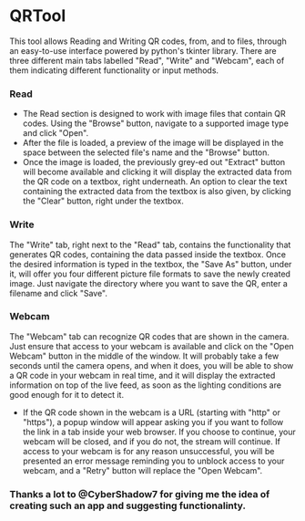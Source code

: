 # QRTool

This tool allows Reading and Writing QR codes, from, and to files, through an easy-to-use interface powered by python's tkinter library. There are three different main tabs labelled "Read", "Write" and "Webcam", each of them indicating different functionality or input methods.

### Read
+ The Read section is designed to work with image files that contain QR codes. Using the "Browse" button, navigate to a supported image type and click "Open".
+ After the file is loaded, a preview of the image will be displayed in the space between the selected file's name and the "Browse" button.
+ Once the image is loaded, the previously grey-ed out "Extract" button will become available and clicking it will display the extracted data from the QR code on a textbox, right underneath.
  An option to clear the text containing the extracted data from the textbox is also given, by clicking the "Clear" button, right under the textbox.

### Write
The "Write" tab, right next to the "Read" tab, contains the functionality that generates QR codes, containing the data passed inside the textbox. 
Once the desired information is typed in the textbox, the "Save As" button, under it, will offer you four different picture file formats to save the newly created image. 
Just navigate the directory where you want to save the QR, enter a filename and click "Save".

### Webcam
The "Webcam" tab can recognize QR codes that are shown in the camera. Just ensure that access to your webcam is available and click on the "Open Webcam" button in the middle of the window.
It will probably take a few seconds until the camera opens, and when it does, you will be able to show a QR code in your webcam in real time, and it will display the extracted information on top of the live feed, as soon as the lighting conditions are good enough for it to detect it.
+ If the QR code shown in the webcam is a URL (starting with "http" or "https"), a popup window will appear asking you if you want to follow the link in a tab inside your web browser.
  If you choose to continue, your webcam will be closed, and if you do not, the stream will continue. If access to your webcam is for any reason unsuccessful, you will be presented an error message reminding you to unblock access to your webcam, and a "Retry" button will replace the "Open Webcam".

### Thanks a lot to @CyberShadow7 for giving me the idea of creating such an app and suggesting functionalinty.
